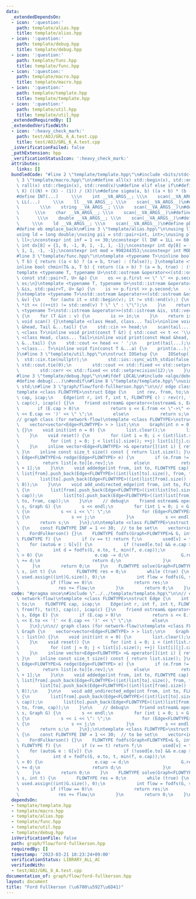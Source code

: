 ```yaml
---
data:
  _extendedDependsOn:
  - icon: ':question:'
    path: template/alias.hpp
    title: template/alias.hpp
  - icon: ':question:'
    path: template/debug.hpp
    title: template/debug.hpp
  - icon: ':question:'
    path: template/func.hpp
    title: template/func.hpp
  - icon: ':question:'
    path: template/macro.hpp
    title: template/macro.hpp
  - icon: ':question:'
    path: template/template.hpp
    title: template/template.hpp
  - icon: ':question:'
    path: template/util.hpp
    title: template/util.hpp
  _extendedRequiredBy: []
  _extendedVerifiedWith:
  - icon: ':heavy_check_mark:'
    path: test/AOJ/GRL_6_A.test.cpp
    title: test/AOJ/GRL_6_A.test.cpp
  _isVerificationFailed: false
  _pathExtension: hpp
  _verificationStatusIcon: ':heavy_check_mark:'
  attributes:
    links: []
  bundledCode: "#line 2 \"template/template.hpp\"\n#include <bits/stdc++.h>\n#line\
    \ 3 \"template/macro.hpp\"\n\n#define all(x) std::begin(x), std::end(x)\n#define\
    \ rall(x) std::rbegin(x), std::rend(x)\n#define elif else if\n#define updiv(N,\
    \ X) (((N) + (X) - (1)) / (X))\n#define sigma(a, b) ((a + b) * (b - a + 1) / 2)\n\
    #define INT(...)     \\\n    int __VA_ARGS__; \\\n    scan(__VA_ARGS__)\n#define\
    \ LL(...)     \\\n    ll __VA_ARGS__; \\\n    scan(__VA_ARGS__)\n#define STR(...)\
    \        \\\n    string __VA_ARGS__; \\\n    scan(__VA_ARGS__)\n#define CHR(...)\
    \      \\\n    char __VA_ARGS__; \\\n    scan(__VA_ARGS__)\n#define DOU(...) \
    \       \\\n    double __VA_ARGS__; \\\n    scan(__VA_ARGS__)\n#define LD(...)\
    \     \\\n    ld __VA_ARGS__; \\\n    scan(__VA_ARGS__)\n#define pb push_back\n\
    #define eb emplace_back\n#line 3 \"template/alias.hpp\"\n\nusing ll = long long;\n\
    using ld = long double;\nusing pii = std::pair<int, int>;\nusing pll = std::pair<ll,\
    \ ll>;\nconstexpr int inf = 1 << 30;\nconstexpr ll INF = 1LL << 60;\nconstexpr\
    \ int dx[8] = {1, 0, -1, 0, 1, -1, 1, -1};\nconstexpr int dy[8] = {0, 1, 0, -1,\
    \ 1, 1, -1, -1};\nconstexpr int mod = 998244353;\nconstexpr int MOD = 1e9 + 7;\n\
    #line 3 \"template/func.hpp\"\n\ntemplate <typename T>\ninline bool chmax(T& a,\
    \ T b) { return ((a < b) ? (a = b, true) : (false)); }\ntemplate <typename T>\n\
    inline bool chmin(T& a, T b) { return ((a > b) ? (a = b, true) : (false)); }\n\
    template <typename T, typename U>\nstd::ostream &operator<<(std::ostream &os,\
    \ const std::pair<T, U> &p) {\n    os << p.first << \" \" << p.second;\n    return\
    \ os;\n}\ntemplate <typename T, typename U>\nstd::istream &operator>>(std::istream\
    \ &is, std::pair<T, U> &p) {\n    is >> p.first >> p.second;\n    return is;\n\
    }\ntemplate <typename T>\nstd::ostream &operator<<(std::ostream &os, const std::vector<T>\
    \ &v) {\n    for (auto it = std::begin(v); it != std::end(v);) {\n        os <<\
    \ *it << ((++it) != std::end(v) ? \" \" : \"\");\n    }\n    return os;\n}\ntemplate\
    \ <typename T>\nstd::istream &operator>>(std::istream &is, std::vector<T> &v)\
    \ {\n    for (T &in : v) {\n        is >> in;\n    }\n    return is;\n}\ninline\
    \ void scan() {}\ntemplate <class Head, class... Tail>\ninline void scan(Head\
    \ &head, Tail &...tail) {\n    std::cin >> head;\n    scan(tail...);\n}\ntemplate\
    \ <class T>\ninline void print(const T &t) { std::cout << t << '\\n'; }\ntemplate\
    \ <class Head, class... Tail>\ninline void print(const Head &head, const Tail\
    \ &...tail) {\n    std::cout << head << ' ';\n    print(tail...);\n}\ntemplate\
    \ <class... T>\ninline void fin(const T &...a) {\n    print(a...);\n    exit(0);\n\
    }\n#line 3 \"template/util.hpp\"\n\nstruct IOSetup {\n    IOSetup() {\n      \
    \  std::cin.tie(nullptr);\n        std::ios::sync_with_stdio(false);\n       \
    \ std::cout.tie(0);\n        std::cout << std::fixed << std::setprecision(12);\n\
    \        std::cerr << std::fixed << std::setprecision(12);\n    }\n} IOSetup;\n\
    #line 3 \"template/debug.hpp\"\n\n#ifdef LOCAL\n#include <algo/debug.hpp>\n#else\n\
    #define debug(...)\n#endif\n#line 8 \"template/template.hpp\"\nusing namespace\
    \ std;\n#line 3 \"graph/flow/ford-fullkerson.hpp\"\n\n// edge class (for network-flow)\n\
    template <class FLOWTYPE>\nstruct Edge {\n    int rev, from, to;\n    FLOWTYPE\
    \ cap, icap;\n    Edge(int r, int f, int t, FLOWTYPE c) : rev(r), from(f), to(t),\
    \ cap(c), icap(c) {}\n    friend ostream& operator<<(ostream& s, Edge E) {\n \
    \       if (E.cap > 0)\n            return s << E.from << \"->\" << E.to << '('\
    \ << E.cap << ')' << \" \";\n        else\n            return s;\n    }\n};\n\n\
    // graph class (for network-flow)\ntemplate <class FLOWTYPE>\nstruct Graph {\n\
    \    vector<vector<Edge<FLOWTYPE> > > list;\n\n    Graph(int n = 0) : list(n)\
    \ {}\n    void init(int n = 0) {\n        list.clear();\n        list.resize(n);\n\
    \    }\n    void reset() {\n        for (int i = 0; i < (int)list.size(); ++i)\n\
    \            for (int j = 0; j < list[i].size(); ++j) list[i][j].cap = list[i][j].icap;\n\
    \    }\n    inline vector<Edge<FLOWTYPE> >& operator[](int i) { return list[i];\
    \ }\n    inline const size_t size() const { return list.size(); }\n\n    inline\
    \ Edge<FLOWTYPE>& redge(Edge<FLOWTYPE> e) {\n        if (e.from != e.to)\n   \
    \         return list[e.to][e.rev];\n        else\n            return list[e.to][e.rev\
    \ + 1];\n    }\n\n    void addedge(int from, int to, FLOWTYPE cap) {\n       \
    \ list[from].push_back(Edge<FLOWTYPE>((int)list[to].size(), from, to, cap));\n\
    \        list[to].push_back(Edge<FLOWTYPE>((int)list[from].size() - 1, to, from,\
    \ 0));\n    }\n\n    void add_undirected_edge(int from, int to, FLOWTYPE cap)\
    \ {\n        list[from].push_back(Edge<FLOWTYPE>((int)list[to].size(), from, to,\
    \ cap));\n        list[to].push_back(Edge<FLOWTYPE>((int)list[from].size() - 1,\
    \ to, from, cap));\n    }\n\n    // debug\n    friend ostream& operator<<(ostream&\
    \ s, Graph G) {\n        s << endl;\n        for (int i = 0; i < G.size(); i++)\
    \ {\n            s << i << \": \";\n            for (Edge<FLOWTYPE> j : G.list[i])\
    \ {\n                s << j;\n            }\n            s << endl;\n        }\n\
    \        return s;\n    }\n};\n\ntemplate <class FLOWTYPE>\nstruct FordFulkerson\
    \ {\n    const FLOWTYPE INF = 1 << 30;  // to be set\n    vector<int> used;\n\n\
    \    FordFulkerson() {}\n    FLOWTYPE fodfs(Graph<FLOWTYPE>& G, int v, int t,\
    \ FLOWTYPE f) {\n        if (v == t) return f;\n        used[v] = true;\n    \
    \    for (auto& e : G[v]) {\n            if (!used[e.to] && e.cap > 0) {\n   \
    \             int d = fodfs(G, e.to, t, min(f, e.cap));\n                if (d\
    \ > 0) {\n                    e.cap -= d;\n                    G.redge(e).cap\
    \ += d;\n                    return d;\n                }\n            }\n   \
    \     }\n        return 0;\n    }\n    FLOWTYPE solve(Graph<FLOWTYPE>& G, int\
    \ s, int t) {\n        FLOWTYPE res = 0;\n        while (true) {\n           \
    \ used.assign((int)G.size(), 0);\n            int flow = fodfs(G, s, t, INF);\n\
    \            if (flow == 0)\n                return res;\n            else\n \
    \               res += flow;\n        }\n        return 0;\n    }\n};\n"
  code: "#pragma once\n#include \"../../template/template.hpp\"\n\n// edge class (for\
    \ network-flow)\ntemplate <class FLOWTYPE>\nstruct Edge {\n    int rev, from,\
    \ to;\n    FLOWTYPE cap, icap;\n    Edge(int r, int f, int t, FLOWTYPE c) : rev(r),\
    \ from(f), to(t), cap(c), icap(c) {}\n    friend ostream& operator<<(ostream&\
    \ s, Edge E) {\n        if (E.cap > 0)\n            return s << E.from << \"->\"\
    \ << E.to << '(' << E.cap << ')' << \" \";\n        else\n            return s;\n\
    \    }\n};\n\n// graph class (for network-flow)\ntemplate <class FLOWTYPE>\nstruct\
    \ Graph {\n    vector<vector<Edge<FLOWTYPE> > > list;\n\n    Graph(int n = 0)\
    \ : list(n) {}\n    void init(int n = 0) {\n        list.clear();\n        list.resize(n);\n\
    \    }\n    void reset() {\n        for (int i = 0; i < (int)list.size(); ++i)\n\
    \            for (int j = 0; j < list[i].size(); ++j) list[i][j].cap = list[i][j].icap;\n\
    \    }\n    inline vector<Edge<FLOWTYPE> >& operator[](int i) { return list[i];\
    \ }\n    inline const size_t size() const { return list.size(); }\n\n    inline\
    \ Edge<FLOWTYPE>& redge(Edge<FLOWTYPE> e) {\n        if (e.from != e.to)\n   \
    \         return list[e.to][e.rev];\n        else\n            return list[e.to][e.rev\
    \ + 1];\n    }\n\n    void addedge(int from, int to, FLOWTYPE cap) {\n       \
    \ list[from].push_back(Edge<FLOWTYPE>((int)list[to].size(), from, to, cap));\n\
    \        list[to].push_back(Edge<FLOWTYPE>((int)list[from].size() - 1, to, from,\
    \ 0));\n    }\n\n    void add_undirected_edge(int from, int to, FLOWTYPE cap)\
    \ {\n        list[from].push_back(Edge<FLOWTYPE>((int)list[to].size(), from, to,\
    \ cap));\n        list[to].push_back(Edge<FLOWTYPE>((int)list[from].size() - 1,\
    \ to, from, cap));\n    }\n\n    // debug\n    friend ostream& operator<<(ostream&\
    \ s, Graph G) {\n        s << endl;\n        for (int i = 0; i < G.size(); i++)\
    \ {\n            s << i << \": \";\n            for (Edge<FLOWTYPE> j : G.list[i])\
    \ {\n                s << j;\n            }\n            s << endl;\n        }\n\
    \        return s;\n    }\n};\n\ntemplate <class FLOWTYPE>\nstruct FordFulkerson\
    \ {\n    const FLOWTYPE INF = 1 << 30;  // to be set\n    vector<int> used;\n\n\
    \    FordFulkerson() {}\n    FLOWTYPE fodfs(Graph<FLOWTYPE>& G, int v, int t,\
    \ FLOWTYPE f) {\n        if (v == t) return f;\n        used[v] = true;\n    \
    \    for (auto& e : G[v]) {\n            if (!used[e.to] && e.cap > 0) {\n   \
    \             int d = fodfs(G, e.to, t, min(f, e.cap));\n                if (d\
    \ > 0) {\n                    e.cap -= d;\n                    G.redge(e).cap\
    \ += d;\n                    return d;\n                }\n            }\n   \
    \     }\n        return 0;\n    }\n    FLOWTYPE solve(Graph<FLOWTYPE>& G, int\
    \ s, int t) {\n        FLOWTYPE res = 0;\n        while (true) {\n           \
    \ used.assign((int)G.size(), 0);\n            int flow = fodfs(G, s, t, INF);\n\
    \            if (flow == 0)\n                return res;\n            else\n \
    \               res += flow;\n        }\n        return 0;\n    }\n};"
  dependsOn:
  - template/template.hpp
  - template/macro.hpp
  - template/alias.hpp
  - template/func.hpp
  - template/util.hpp
  - template/debug.hpp
  isVerificationFile: false
  path: graph/flow/ford-fullkerson.hpp
  requiredBy: []
  timestamp: '2023-03-21 18:23:24+09:00'
  verificationStatus: LIBRARY_ALL_AC
  verifiedWith:
  - test/AOJ/GRL_6_A.test.cpp
documentation_of: graph/flow/ford-fullkerson.hpp
layout: document
title: "Ford Fullkerson (\u6700\u5927\u6D41)"
---
```

